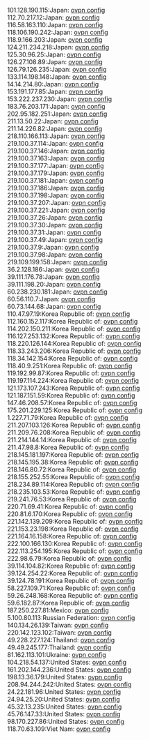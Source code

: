 101.128.190.115:Japan: [ovpn config](vpn/101_128_190_115.ovpn)  
112.70.217.12:Japan: [ovpn config](vpn/112_70_217_12.ovpn)  
116.58.163.110:Japan: [ovpn config](vpn/116_58_163_110.ovpn)  
118.106.190.242:Japan: [ovpn config](vpn/118_106_190_242.ovpn)  
118.9.166.203:Japan: [ovpn config](vpn/118_9_166_203.ovpn)  
124.211.234.218:Japan: [ovpn config](vpn/124_211_234_218.ovpn)  
125.30.96.25:Japan: [ovpn config](vpn/125_30_96_25.ovpn)  
126.27.108.89:Japan: [ovpn config](vpn/126_27_108_89.ovpn)  
126.79.126.235:Japan: [ovpn config](vpn/126_79_126_235.ovpn)  
133.114.198.148:Japan: [ovpn config](vpn/133_114_198_148.ovpn)  
14.14.214.80:Japan: [ovpn config](vpn/14_14_214_80.ovpn)  
153.191.177.85:Japan: [ovpn config](vpn/153_191_177_85.ovpn)  
153.222.237.230:Japan: [ovpn config](vpn/153_222_237_230.ovpn)  
183.76.203.171:Japan: [ovpn config](vpn/183_76_203_171.ovpn)  
202.95.182.251:Japan: [ovpn config](vpn/202_95_182_251.ovpn)  
211.13.50.22:Japan: [ovpn config](vpn/211_13_50_22.ovpn)  
211.14.226.82:Japan: [ovpn config](vpn/211_14_226_82.ovpn)  
218.110.166.113:Japan: [ovpn config](vpn/218_110_166_113.ovpn)  
219.100.37.114:Japan: [ovpn config](vpn/219_100_37_114.ovpn)  
219.100.37.146:Japan: [ovpn config](vpn/219_100_37_146.ovpn)  
219.100.37.163:Japan: [ovpn config](vpn/219_100_37_163.ovpn)  
219.100.37.177:Japan: [ovpn config](vpn/219_100_37_177.ovpn)  
219.100.37.179:Japan: [ovpn config](vpn/219_100_37_179.ovpn)  
219.100.37.181:Japan: [ovpn config](vpn/219_100_37_181.ovpn)  
219.100.37.186:Japan: [ovpn config](vpn/219_100_37_186.ovpn)  
219.100.37.198:Japan: [ovpn config](vpn/219_100_37_198.ovpn)  
219.100.37.207:Japan: [ovpn config](vpn/219_100_37_207.ovpn)  
219.100.37.221:Japan: [ovpn config](vpn/219_100_37_221.ovpn)  
219.100.37.26:Japan: [ovpn config](vpn/219_100_37_26.ovpn)  
219.100.37.30:Japan: [ovpn config](vpn/219_100_37_30.ovpn)  
219.100.37.31:Japan: [ovpn config](vpn/219_100_37_31.ovpn)  
219.100.37.49:Japan: [ovpn config](vpn/219_100_37_49.ovpn)  
219.100.37.9:Japan: [ovpn config](vpn/219_100_37_9.ovpn)  
219.100.37.98:Japan: [ovpn config](vpn/219_100_37_98.ovpn)  
219.109.199.158:Japan: [ovpn config](vpn/219_109_199_158.ovpn)  
36.2.128.186:Japan: [ovpn config](vpn/36_2_128_186.ovpn)  
39.111.176.78:Japan: [ovpn config](vpn/39_111_176_78.ovpn)  
39.111.198.20:Japan: [ovpn config](vpn/39_111_198_20.ovpn)  
60.238.230.181:Japan: [ovpn config](vpn/60_238_230_181.ovpn)  
60.56.110.7:Japan: [ovpn config](vpn/60_56_110_7.ovpn)  
60.73.144.68:Japan: [ovpn config](vpn/60_73_144_68.ovpn)  
110.47.97.19:Korea Republic of: [ovpn config](vpn/110_47_97_19.ovpn)  
112.160.152.117:Korea Republic of: [ovpn config](vpn/112_160_152_117.ovpn)  
114.202.150.211:Korea Republic of: [ovpn config](vpn/114_202_150_211.ovpn)  
116.127.253.132:Korea Republic of: [ovpn config](vpn/116_127_253_132.ovpn)  
118.220.126.144:Korea Republic of: [ovpn config](vpn/118_220_126_144.ovpn)  
118.33.243.206:Korea Republic of: [ovpn config](vpn/118_33_243_206.ovpn)  
118.34.142.154:Korea Republic of: [ovpn config](vpn/118_34_142_154.ovpn)  
118.40.9.251:Korea Republic of: [ovpn config](vpn/118_40_9_251.ovpn)  
119.192.99.87:Korea Republic of: [ovpn config](vpn/119_192_99_87.ovpn)  
119.197.114.224:Korea Republic of: [ovpn config](vpn/119_197_114_224.ovpn)  
121.173.107.243:Korea Republic of: [ovpn config](vpn/121_173_107_243.ovpn)  
121.187.151.59:Korea Republic of: [ovpn config](vpn/121_187_151_59.ovpn)  
147.46.208.57:Korea Republic of: [ovpn config](vpn/147_46_208_57.ovpn)  
175.201.229.125:Korea Republic of: [ovpn config](vpn/175_201_229_125.ovpn)  
1.227.71.79:Korea Republic of: [ovpn config](vpn/1_227_71_79.ovpn)  
211.207.103.126:Korea Republic of: [ovpn config](vpn/211_207_103_126.ovpn)  
211.209.76.208:Korea Republic of: [ovpn config](vpn/211_209_76_208.ovpn)  
211.214.144.14:Korea Republic of: [ovpn config](vpn/211_214_144_14.ovpn)  
211.47.98.8:Korea Republic of: [ovpn config](vpn/211_47_98_8.ovpn)  
218.145.181.197:Korea Republic of: [ovpn config](vpn/218_145_181_197.ovpn)  
218.145.195.38:Korea Republic of: [ovpn config](vpn/218_145_195_38.ovpn)  
218.146.80.72:Korea Republic of: [ovpn config](vpn/218_146_80_72.ovpn)  
218.155.252.55:Korea Republic of: [ovpn config](vpn/218_155_252_55.ovpn)  
218.234.89.114:Korea Republic of: [ovpn config](vpn/218_234_89_114.ovpn)  
218.235.103.53:Korea Republic of: [ovpn config](vpn/218_235_103_53.ovpn)  
219.241.76.53:Korea Republic of: [ovpn config](vpn/219_241_76_53.ovpn)  
220.71.69.41:Korea Republic of: [ovpn config](vpn/220_71_69_41.ovpn)  
220.81.6.170:Korea Republic of: [ovpn config](vpn/220_81_6_170.ovpn)  
221.142.139.209:Korea Republic of: [ovpn config](vpn/221_142_139_209.ovpn)  
221.153.23.198:Korea Republic of: [ovpn config](vpn/221_153_23_198.ovpn)  
221.164.16.158:Korea Republic of: [ovpn config](vpn/221_164_16_158.ovpn)  
222.100.166.130:Korea Republic of: [ovpn config](vpn/222_100_166_130.ovpn)  
222.113.254.195:Korea Republic of: [ovpn config](vpn/222_113_254_195.ovpn)  
222.98.6.79:Korea Republic of: [ovpn config](vpn/222_98_6_79.ovpn)  
39.114.104.82:Korea Republic of: [ovpn config](vpn/39_114_104_82.ovpn)  
39.124.254.22:Korea Republic of: [ovpn config](vpn/39_124_254_22.ovpn)  
39.124.78.191:Korea Republic of: [ovpn config](vpn/39_124_78_191.ovpn)  
58.227.109.71:Korea Republic of: [ovpn config](vpn/58_227_109_71.ovpn)  
59.26.248.168:Korea Republic of: [ovpn config](vpn/59_26_248_168.ovpn)  
59.6.182.87:Korea Republic of: [ovpn config](vpn/59_6_182_87.ovpn)  
187.250.227.81:Mexico: [ovpn config](vpn/187_250_227_81.ovpn)  
5.100.80.113:Russian Federation: [ovpn config](vpn/5_100_80_113.ovpn)  
140.134.26.139:Taiwan: [ovpn config](vpn/140_134_26_139.ovpn)  
220.142.123.102:Taiwan: [ovpn config](vpn/220_142_123_102.ovpn)  
49.228.227.124:Thailand: [ovpn config](vpn/49_228_227_124.ovpn)  
49.49.245.177:Thailand: [ovpn config](vpn/49_49_245_177.ovpn)  
81.162.113.101:Ukraine: [ovpn config](vpn/81_162_113_101.ovpn)  
104.218.54.137:United States: [ovpn config](vpn/104_218_54_137.ovpn)  
161.202.144.236:United States: [ovpn config](vpn/161_202_144_236.ovpn)  
198.13.36.179:United States: [ovpn config](vpn/198_13_36_179.ovpn)  
208.94.244.242:United States: [ovpn config](vpn/208_94_244_242.ovpn)  
24.22.181.96:United States: [ovpn config](vpn/24_22_181_96.ovpn)  
24.94.25.20:United States: [ovpn config](vpn/24_94_25_20.ovpn)  
45.32.13.235:United States: [ovpn config](vpn/45_32_13_235.ovpn)  
45.76.147.33:United States: [ovpn config](vpn/45_76_147_33.ovpn)  
98.170.227.86:United States: [ovpn config](vpn/98_170_227_86.ovpn)  
118.70.63.109:Viet Nam: [ovpn config](vpn/118_70_63_109.ovpn)  
